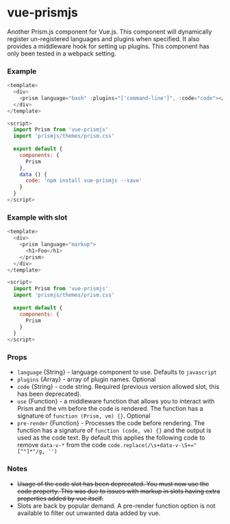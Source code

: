 # vue-prismjs

Another Prism.js component for Vue.js. This component will dynamically 
register un-registered languages and plugins when specified. It also provides
a middleware hook for setting up plugins. This component has only been tested
in a webpack setting.

### Example

```js
<template>
  <div>
    <prism language="bash" :plugins="['command-line']", :code="code"></prism>
  </div>
</template>

<script>
  import Prism from 'vue-prismjs'
  import 'prismjs/themes/prism.css'
  
  export default {
    components: {
      Prism
    },
    data () {
      code: 'npm install vue-prismjs --save'
    }
  }
</script>
```

### Example with slot

```js
<template>
  <div>
    <prism language="markup">
      <h1>Foo</h1>
    </prism>
  </div>
</template>

<script>
  import Prism from 'vue-prismjs'
  import 'prismjs/themes/prism.css'
  
  export default {
    components: {
      Prism
    }
  }
</script>
```

### Props

* `language` {String} - language component to use. Defaults to `javascript`
* `plugins` {Array} - array of plugin names. Optional
* `code` {String} - code string. Required (previous version allowed slot, this has been deprecated).
* `use` {Function} - a middleware function that allows you to interact with Prism and the vm before the code is rendered. The function has a signature of `function (Prism, vm) {}`. Optional
* `pre-render` {Function} - Processes the code before rendering. The function has a signature of `function (code, vm) {}` and the output is used as the code text. By default this applies the following code to remove `data-v-*` from the code `code.replace(/\s+data-v-\S+="[^"]*"/g, '')`

### Notes

* ~~Usage of the code slot has been deprecated. You must now use the code property. This was due to issues with markup in slots having extra properties added by vue itself.~~
* Slots are back by popular demand. A pre-render function option is not available to filter out unwanted data added by vue.